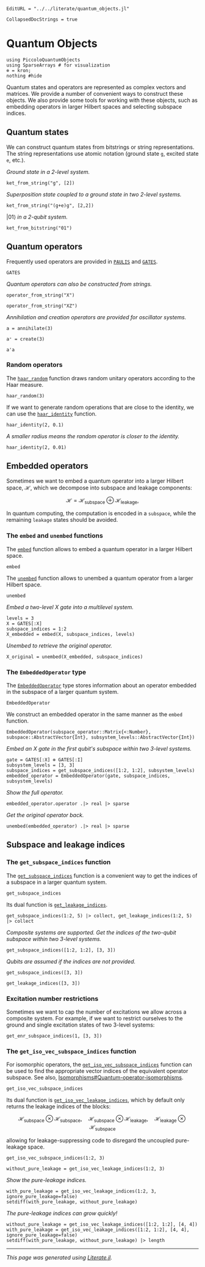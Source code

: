 ```@meta
EditURL = "../../literate/quantum_objects.jl"
```

```@meta
CollapsedDocStrings = true
```

# Quantum Objects

````@example quantum_objects
using PiccoloQuantumObjects
using SparseArrays # for visualization
⊗ = kron;
nothing #hide
````

Quantum states and operators are represented as complex vectors and matrices. We provide a
number of convenient ways to construct these objects. We also provide some tools for
working with these objects, such as embedding operators in larger Hilbert spaces and
selecting subspace indices.

## Quantum states

We can construct quantum states from bitstrings or string representations. The string
representations use atomic notation (ground state `g`, excited state `e`, etc.).

_Ground state in a 2-level system._

````@example quantum_objects
ket_from_string("g", [2])
````

_Superposition state coupled to a ground state in two 2-level systems._

````@example quantum_objects
ket_from_string("(g+e)g", [2,2])
````

|01⟩ _in a 2-qubit system._

````@example quantum_objects
ket_from_bitstring("01")
````

## Quantum operators

Frequently used operators are provided in [`PAULIS`](@ref) and [`GATES`](@ref).
```@docs; canonical = false
GATES
```

_Quantum operators can also be constructed from strings._

````@example quantum_objects
operator_from_string("X")
````

````@example quantum_objects
operator_from_string("XZ")
````

_Annihilation and creation operators are provided for oscillator systems._

````@example quantum_objects
a = annihilate(3)
````

````@example quantum_objects
a⁺ = create(3)
````

````@example quantum_objects
a'a
````

### Random operators

The [`haar_random`](@ref) function draws random unitary operators according to the Haar
measure.

````@example quantum_objects
haar_random(3)
````

If we want to generate random operations that are close to the identity, we can use the
[`haar_identity`](@ref) function.

````@example quantum_objects
haar_identity(2, 0.1)
````

_A smaller radius means the random operator is closer to the identity._

````@example quantum_objects
haar_identity(2, 0.01)
````

## Embedded operators
Sometimes we want to embed a quantum operator into a larger Hilbert space, $\mathcal{H}$,
which we decompose into subspace and leakage components:
```math
    \mathcal{H} = \mathcal{H}_{\text{subspace}} \oplus \mathcal{H}_{\text{leakage}},
```
In quantum computing, the computation is encoded in a `subspace`, while the remaining
`leakage` states should be avoided.

### The `embed` and `unembed` functions

The [`embed`](@ref) function allows to embed a quantum operator in a larger Hilbert space.
```@docs; canonical = false
embed
```

The [`unembed`](@ref) function allows to unembed a quantum operator from a larger Hilbert
space.
```@docs; canonical = false
unembed
```

_Embed a two-level X gate into a multilevel system._

````@example quantum_objects
levels = 3
X = GATES[:X]
subspace_indices = 1:2
X_embedded = embed(X, subspace_indices, levels)
````

_Unembed to retrieve the original operator._

````@example quantum_objects
X_original = unembed(X_embedded, subspace_indices)
````

### The `EmbeddedOperator` type
The [`EmbeddedOperator`](@ref) type stores information about an operator embedded in the
subspace of a larger quantum system.
```@docs; canonical = false
EmbeddedOperator
```

We construct an embedded operator in the same manner as the `embed` function.
```@docs; canonical = false
EmbeddedOperator(subspace_operator::Matrix{<:Number}, subspace::AbstractVector{Int}, subsystem_levels::AbstractVector{Int})
```

_Embed an X gate in the first qubit's subspace within two 3-level systems._

````@example quantum_objects
gate = GATES[:X] ⊗ GATES[:I]
subsystem_levels = [3, 3]
subspace_indices = get_subspace_indices([1:2, 1:2], subsystem_levels)
embedded_operator = EmbeddedOperator(gate, subspace_indices, subsystem_levels)
````

_Show the full operator._

````@example quantum_objects
embedded_operator.operator .|> real |> sparse
````

_Get the original operator back._

````@example quantum_objects
unembed(embedded_operator) .|> real |> sparse
````

## Subspace and leakage indices

### The `get_subspace_indices` function
The [`get_subspace_indices`](@ref) function is a convenient way to get the indices of a
subspace in a larger quantum system.
```@docs; canonical = false
get_subspace_indices
```
Its dual function is [`get_leakage_indices`](@ref).

````@example quantum_objects
get_subspace_indices(1:2, 5) |> collect, get_leakage_indices(1:2, 5) |> collect
````

_Composite systems are supported. Get the indices of the two-qubit
subspace within two 3-level systems._

````@example quantum_objects
get_subspace_indices([1:2, 1:2], [3, 3])
````

_Qubits are assumed if the indices are not provided._

````@example quantum_objects
get_subspace_indices([3, 3])
````

````@example quantum_objects
get_leakage_indices([3, 3])
````

### Excitation number restrictions
Sometimes we want to cap the number of excitations we allow across a composite system.
For example, if we want to restrict ourselves to the ground and single excitation states
of two 3-level systems:

````@example quantum_objects
get_enr_subspace_indices(1, [3, 3])
````

### The `get_iso_vec_subspace_indices` function
For isomorphic operators, the [`get_iso_vec_subspace_indices`](@ref) function can be used
to find the appropriate vector indices of the equivalent operator subspace. See also,
[Isomorphisms#Quantum-operator-isomorphisms](isomorphisms.md#Quantum-operator-isomorphisms).
```@docs; canonical = false
get_iso_vec_subspace_indices
```

Its dual function is [`get_iso_vec_leakage_indices`](@ref), which by default only returns
the leakage indices of the blocks:
```math
\mathcal{H}_{\text{subspace}} \otimes \mathcal{H}_{\text{subspace}},\quad
\mathcal{H}_{\text{subspace}} \otimes \mathcal{H}_{\text{leakage}},\quad
\mathcal{H}_{\text{leakage}} \otimes \mathcal{H}_{\text{subspace}}
```
allowing for leakage-suppressing code to disregard the uncoupled pure-leakage space.

````@example quantum_objects
get_iso_vec_subspace_indices(1:2, 3)
````

````@example quantum_objects
without_pure_leakage = get_iso_vec_leakage_indices(1:2, 3)
````

_Show the pure-leakage indices._

````@example quantum_objects
with_pure_leakage = get_iso_vec_leakage_indices(1:2, 3, ignore_pure_leakage=false)
setdiff(with_pure_leakage, without_pure_leakage)
````

_The pure-leakage indices can grow quickly!_

````@example quantum_objects
without_pure_leakage = get_iso_vec_leakage_indices([1:2, 1:2], [4, 4])
with_pure_leakage = get_iso_vec_leakage_indices([1:2, 1:2], [4, 4], ignore_pure_leakage=false)
setdiff(with_pure_leakage, without_pure_leakage) |> length
````

---

*This page was generated using [Literate.jl](https://github.com/fredrikekre/Literate.jl).*

